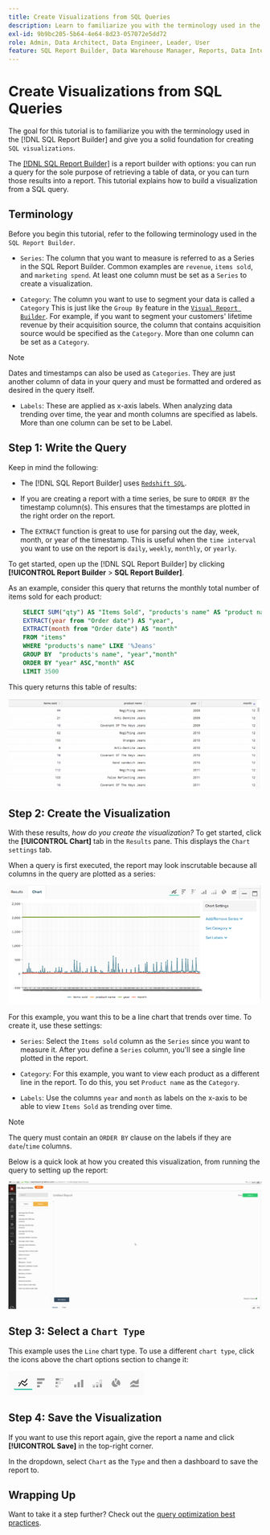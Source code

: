 ```yaml
---
title: Create Visualizations from SQL Queries
description: Learn to familiarize you with the terminology used in the SQL Report Builder and give you a solid foundation for creating SQL visualizations.
exl-id: 9b9bc205-5b64-4e64-8d23-057072e5dd72
role: Admin, Data Architect, Data Engineer, Leader, User
feature: SQL Report Builder, Data Warehouse Manager, Reports, Data Integration
---
```

# Create Visualizations from SQL Queries

The goal for this tutorial is to familiarize you with the terminology used in the [!DNL SQL Report Builder] and give you a solid foundation for creating `SQL visualizations`.

The [[!DNL SQL Report Builder]](../data-analyst/dev-reports/sql-rpt-bldr.md) is a report builder with options: you can run a query for the sole purpose of retrieving a table of data, or you can turn those results into a report. This tutorial explains how to build a visualization from a SQL query.

## Terminology

Before you begin this tutorial, refer to the following terminology used in the `SQL Report Builder`.

- `Series`: The column that you want to measure is referred to as a Series in the SQL Report Builder. Common examples are `revenue`, `items sold`, and `marketing spend`. At least one column must be set as a `Series` to create a visualization.

- `Category`: The column you want to use to segment your data is called a `Category` This is just like the `Group By` feature in the [`Visual Report Builder`](../data-user/reports/ess-rpt-build-visual.md). For example, if you want to segment your customers' lifetime revenue by their acquisition source, the column that contains acquisition source would be specified as the `Category`. More than one column can be set as a `Category`. 

>[!NOTE]
>
>Dates and timestamps can also be used as `Categories`. They are just another column of data in your query and must be formatted and ordered as desired in the query itself.

- `Labels`: These are applied as x-axis labels. When analyzing data trending over time, the year and month columns are specified as labels. More than one column can be set to be Label.

## Step 1: Write the Query

Keep in mind the following:

- The [!DNL SQL Report Builder] uses [`Redshift SQL`](https://docs.aws.amazon.com/redshift/latest/dg/c_redshift-and-postgres-sql.html).

- If you are creating a report with a time series, be sure to `ORDER BY` the timestamp column(s). This ensures that the timestamps are plotted in the right order on the report.

- The `EXTRACT` function is great to use for parsing out the day, week, month, or year of the timestamp. This is useful when the `time interval` you want to use on the report is `daily`, `weekly`, `monthly`, or `yearly`.

To get started, open up the [!DNL SQL Report Builder] by clicking **[!UICONTROL Report Builder** > **SQL Report Builder]**.

As an example, consider this query that returns the monthly total number of items sold for each product:

```sql
    SELECT SUM("qty") AS "Items Sold", "products's name" AS "product name",
    EXTRACT(year from "Order date") AS "year",
    EXTRACT(month from "Order date") AS "month"
    FROM "items"
    WHERE "products's name" LIKE '%Jeans'
    GROUP BY  "products's name", "year","month"
    ORDER BY "year" ASC,"month" ASC
    LIMIT 3500
```

This query returns this table of results:

![](../assets/SQL_results_table.png)

## Step 2: Create the Visualization

With these results, *how do you create the visualization?* To get started, click the **[!UICONTROL Chart]** tab in the `Results` pane. This displays the `Chart settings` tab.

When a query is first executed, the report may look inscrutable because all columns in the query are plotted as a series:

![](../assets/SQL_initial_report_results.png)

For this example, you want this to be a line chart that trends over time. To create it, use these settings:

- `Series`: Select the `Items sold` column as the `Series` since you want to measure it. After you define a `Series` column, you'll see a single line plotted in the report.

- `Category`: For this example, you want to view each product as a different line in the report. To do this, you set `Product name` as the `Category`.

- `Labels`: Use the columns `year` and `month` as labels on the x-axis to be able to view `Items Sold` as trending over time.

>[!NOTE]
>
>The query must contain an `ORDER BY` clause on the labels if they are `date`/`time` columns.

Below is a quick look at how you created this visualization, from running the query to setting up the report:

![](../assets/SQL_report_settings.gif)

## Step 3: Select a `Chart Type`

This example uses the `Line` chart type. To use a different `chart type`, click the icons above the chart options section to change it:

![](../assets/Chart_types.png)

## Step 4: Save the Visualization

If you want to use this report again, give the report a name and click **[!UICONTROL Save]** in the top-right corner.

In the dropdown, select `Chart` as the `Type` and then a dashboard to save the report to.

## Wrapping Up

Want to take it a step further? Check out the [query optimization best practices](../best-practices/optimizing-your-sql-queries.md).
